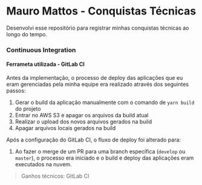 # Mauro Mattos - Conquistas Técnicas

Desenvolvi esse repositório para registrar minhas conquistas técnicas ao longo do tempo.

### Continuous Integration

#### Ferrameta utilizada - GitLab CI

Antes da implementação, o processo de deploy das aplicações que eu eram gerenciadas pela minha equipe era realizado através dos seguintes passos:

1. Gerar o build da aplicação manualmente com o comando de `yarn build` do projeto
2. Entrar no AWS S3 e apagar os arquivos da build atual
3. Realizar o upload dos novos arquivos gerados na build
4. Apagar arquivos locais gerados na build

Após a configuração do GitLab CI, o fluxo de deploy foi alterado para:

1. Ao fazer o merge de um PR para uma branch específica (`develop` ou `master`), o processo era iniciado e o build e deploy das aplicações eram executados na nuvem.

> Ganhos técnicos: GitLab CI
